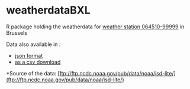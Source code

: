 # weatherdataBXL
R package holding the weatherdata for [weather station 064510-99999](https://geographic.org/global_weather/belgium/brussels_natl_064510_99999.html)  in Brussels

Data also available in :
  - [json format](http://jeborsel.ocpu.io/weatherdataBXL/data/weatherdataBXL/json)
  - [as a csv download](http://jeborsel.ocpu.io/weatherdataBXL/data/weatherdataBXL/csv)
  
*Source of the data: [ftp://ftp.ncdc.noaa.gov/pub/data/noaa/isd-lite/](ftp://ftp.ncdc.noaa.gov/pub/data/noaa/isd-lite/)
